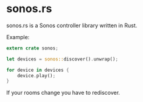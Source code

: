 # sonos.rs

sonos.rs is a Sonos controller library written in Rust.

Example:

```rust
extern crate sonos;

let devices = sonos::discover().unwrap();

for device in devices {
    device.play();
}
```

If your rooms change you have to rediscover.